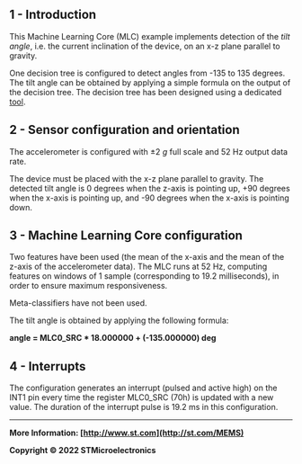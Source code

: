 ## 1 - Introduction

This Machine Learning Core (MLC) example implements detection of the *tilt angle*, i.e. the current inclination of the device, on an x-z plane parallel to gravity.

One decision tree is configured to detect angles from -135 to 135 degrees. The tilt angle can be obtained by applying a simple formula on the output of the decision tree.
The decision tree has been designed using a dedicated [tool](./../../../tools/mlc_tilt_angle_tool).


## 2 - Sensor configuration and orientation

The accelerometer is configured with ±2 *g* full scale and 52 Hz output data rate.

The device must be placed with the x-z plane parallel to gravity. The detected tilt angle is 0 degrees when the z-axis is pointing up, +90 degrees when the x-axis is pointing up, and -90 degrees when the x-axis is pointing down.


## 3 - Machine Learning Core configuration

Two features have been used (the mean of the x-axis and the mean of the z-axis of the accelerometer data).
The MLC runs at 52 Hz, computing features on windows of 1 sample (corresponding to 19.2 milliseconds), in order to ensure maximum responsiveness.

Meta-classifiers have not been used.

The tilt angle is obtained by applying the following formula:

**angle = MLC0_SRC * 18.000000 + (-135.000000) deg**


## 4 - Interrupts

The configuration generates an interrupt (pulsed and active high) on the INT1 pin every time the register MLC0_SRC (70h) is updated with a new value. The duration of the interrupt pulse is 19.2 ms in this configuration.

------

**More Information: [http://www.st.com](http://st.com/MEMS)**

**Copyright © 2022 STMicroelectronics**

